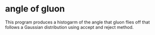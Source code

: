 # angle of gluon
This program produces a histogarm of the angle that gluon flies off that follows a Gaussian distribution using accept and reject method.
